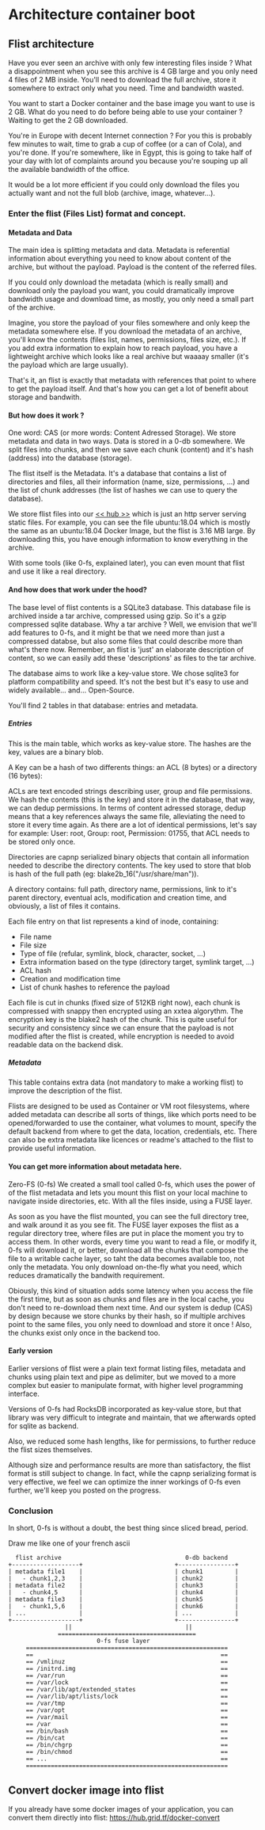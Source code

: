 
# Architecture container boot

<!--
#TODO #48: container boot need to describe how it works
-->

## Flist architecture
Have you ever seen an archive with only few interesting files inside ? What a disappointment when you see this archive is 4 GB large and you only need 4 files of 2 MB inside. You'll need to download the full archive, store it somewhere to extract only what you need. Time and bandwidth wasted.

You want to start a Docker container and the base image you want to use is 2 GB. What do you need to do before being able to use your container ? Waiting to get the 2 GB downloaded.

You're in Europe with decent Internet connection ? For you this is probably few minutes to wait, time to grab a cup of coffee (or a can of Cola), and you're done. If you're somewhere, like in Egypt, this is going to take half of your day with lot of complaints around you because you're souping up all the available bandwidth of the office.

It would be a lot more efficient if you could only download the files you actually want and not the full blob (archive, image, whatever...).

### Enter the flist (Files List) format and concept.

#### Metadata and Data
The main idea is splitting metadata and data. Metadata is referential information about everything you need to know about content of the archive, but without the payload. Payload is the content of the referred files.

If you could only download the metadata (which is really small) and download only the payload you want, you could dramatically improve bandwidth usage and download time, as mostly, you only need a small part of the archive.

Imagine, you store the payload of your files somewhere and only keep the metadata somewhere else. If you download the metadata of an archive, you'll know the contents (files list, names, permissions, files size, etc.). If you add extra information to explain how to reach payload, you have a lightweight archive which looks like a real archive but waaaay smaller (it's the payload which are large usually).

That's it, an flist is exactly that metadata with references that point to where to get the payload itself. And that's how you can get a lot of benefit about storage and bandwith.

#### But how does it work ?
One word: CAS (or more words: Content Adressed Storage). We store metadata and data in two ways. Data is stored in a 0-db somewhere. We split files into chunks, and then we save each chunk (content) and it's hash (address) into the database (storage).

The flist itself is the Metadata. It's a database that contains a list of directories and files, all their information (name, size, permissions, ...) and the list of chunk addresses (the list of hashes we can use to query the database).

We store flist files into our [<< hub >>](https://hub.grid.tf) which is just an http server serving static files. For example, you can see the file ubuntu:18.04 which is mostly the same as an ubuntu:18.04 Docker Image, but the flist is 3.16 MB large. By downloading this, you have enough information to know everything in the archive.

With some tools (like 0-fs, explained later), you can even mount that flist and use it like a real directory.

#### And how does that work under the hood?
The base level of flist contents is a SQLite3 database. This database file is archived inside a tar archive, compressed using gzip. So it's a gzip compressed sqlite database.
Why a tar archive ? Well, we envision that we'll add features to 0-fs, and it might be that we need more than just a compressed databse, but also some files that could describe more than what's there now. Remember, an flist is 'just' an elaborate description of content, so we can easily add these 'descriptions' as files to the tar archive.

The database aims to work like a key-value store. We chose sqlite3 for platform compatibility and speed. It's not the best but it's easy to use and widely available... and... Open-Source.

You'll find 2 tables in that database: entries and metadata.

##### Entries
This is the main table, which works as key-value store. The hashes are the key, values are a binary blob.

A Key can be a hash of two differents things: an ACL (8 bytes) or a directory (16 bytes):

ACLs are text encoded strings describing user, group and file permissions. We hash the contents (this is the key) and store it in the database, that way, we can dedup permissions. In terms of content adressed storage, dedup means that a key references always the same file, alleviating the need to store it every time again. As there are a lot of identical permissions, let's say for example: User: root, Group: root, Permission: 01755, that ACL needs to be stored only once.

Directories are capnp serialized binary objects that contain all information needed to describe the directory contents. The key used to store that blob is hash of the full path (eg: blake2b_16("/usr/share/man")).

A directory contains: full path, directory name, permissions, link to it's parent directory, eventual acls, modification and creation time, and obviously, a list of files it contains.

Each file entry on that list represents a kind of inode, containing:

- File name
- File size
- Type of file (refular, symlink, block, character, socket, ...)
- Extra information based on the type (directory target, symlink target, ...)
- ACL hash
- Creation and modification time
- List of chunk hashes to reference the payload

Each file is cut in chunks (fixed size of 512KB right now), each chunk is compressed with snappy then encrypted using an xxtea algorythm. The encryption key is the blake2 hash of the chunk. This is quite useful for security and consistency since we can ensure that the payload is not modified after the flist is created, while encryption is needed to avoid readable data on the backend disk.

##### Metadata
This table contains extra data (not mandatory to make a working flist) to improve the description of the flist.

Flists are designed to be used as Container or VM root filesystems, where added metadata can describe all sorts of things, like which ports need to be opened/forwarded to use the container, what volumes to mount, specify the default backend from where to get the data, location, credentials, etc. There can also be extra metadata like licences or readme's attached to the flist to provide useful information.

#### You can get more information about metadata here.

Zero-FS (0-fs)
We created a small tool called 0-fs, which uses the power of of the flist metadata and lets you mount this flist on your local machine to navigate inside directories, etc. With all the files inside, using a FUSE layer.

As soon as you have the flist mounted, you can see the full directory tree, and walk around it as you see fit. The FUSE layer exposes the flist as a regular directory tree, where files are put in place the moment you try to access them. In other words, every time you want to read a file, or modify it, 0-fs will download it, or better, download all the chunks that compose the file to a writable cache layer, so taht the data becomes available too, not only the metadata. You only download on-the-fly what you need, which reduces dramatically the bandwith requirement.

Obiously, this kind of situation adds some latency when you access the file the first time, but as soon as chunks and files are in the local cache, you don't need to re-download them next time. And our system is dedup (CAS) by design because we store chunks by their hash, so if multiple archives point to the same files, you only need to download and store it once ! Also, the chunks exist only once in the backend too.

#### Early version
Earlier versions of flist were a plain text format listing files, metadata and chunks using plain text and pipe as delimiter, but we moved to a more complex but easier to manipulate format, with higher level programming interface.

Versions of 0-fs had RocksDB incorporated as key-value store, but that library was very difficult to integrate and maintain, that we afterwards opted for sqlite as backend.

Also, we reduced some hash lengths, like for permissions, to further reduce the flist sizes themselves.

Although size and performance results are more than satisfactory, the flist format is still subject to change. In fact, while the capnp serializing format is very effective, we feel we can optimize the inner workings of 0-fs even further, we'll keep you posted on the progress.

### Conclusion
In short, 0-fs is without a doubt, the best thing since sliced bread, period.

Draw me like one of your french ascii
```
  flist archive                                   0-db backend
+-------------------+                          +----------------+
| metadata file1    |                          | chunk1         |
|   - chunk1,2,3    |                          | chunk2         |
| metadata file2    |                          | chunk3         |
|   - chunk4,5      |                          | chunk4         |
| metadata file3    |                          | chunk5         |
|   - chunk1,5,6    |                          | chunk6         |
| ...               |                          | ...            |
+-------------------+                          +----------------+
                ||                                ||
              =======================================
                         0-fs fuse layer
     =========================================================
     ==                                                     == 
     == /vmlinuz                                            ==
     == /initrd.img                                         ==
     == /var/run                                            ==
     == /var/lock                                           ==
     == /var/lib/apt/extended_states                        ==
     == /var/lib/apt/lists/lock                             ==
     == /var/tmp                                            ==
     == /var/opt                                            ==
     == /var/mail                                           ==
     == /var                                                ==
     == /bin/bash                                           ==
     == /bin/cat                                            ==
     == /bin/chgrp                                          ==
     == /bin/chmod                                          ==
     == ...                                                 ==
     =========================================================
```    
## Convert docker image into flist

If you already have some docker images of your application, you can convert them directly into flist: https://hub.grid.tf/docker-convert